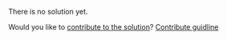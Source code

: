 
There is no solution yet.

Would you like to [contribute to the solution](https://github.com/BFEdev/BFE.dev-solutions/blob/main/css/fit-the-image_en.md)? [Contribute guidline](https://github.com/BFEdev/BFE.dev-solutions#how-to-contribute)
